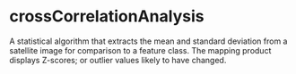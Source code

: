 crossCorrelationAnalysis
========================

A statistical algorithm that extracts the mean and standard deviation from a satellite image for comparison to a feature class. The mapping product displays Z-scores; or outlier values likely to have changed.